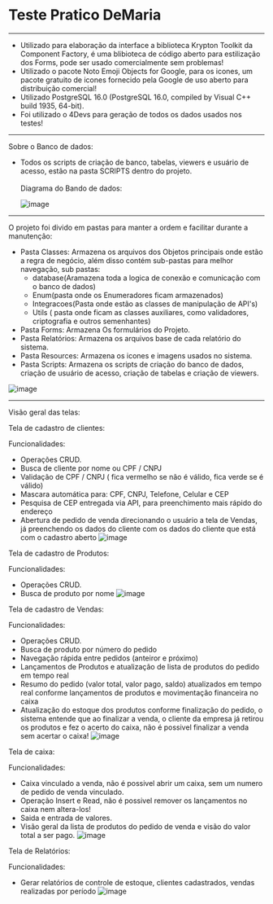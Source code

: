 # Teste Pratico DeMaria
----------------------
* Utilizado para elaboração da interface a biblioteca Krypton Toolkit da Component Factory, é uma blibioteca de código aberto para estilização dos Forms, pode ser usado comercialmente sem problemas! 
* Utilizado o pacote Noto Emoji Objects for Google, para os icones, um pacote gratuito de icones fornecido pela Google de uso aberto para distribuição comercial!
* Utilizado PostgreSQL 16.0 (PostgreSQL 16.0, compiled by Visual C++ build 1935, 64-bit).
* Foi utilizado o 4Devs para geração de todos os dados usados nos testes!
----------------------
Sobre o Banco de dados: 
* Todos os scripts de criação de banco, tabelas, viewers e usuário de acesso, estão na pasta SCRIPTS dentro do projeto.<br>
  <br>Diagrama do Bando de dados:
  
  ![image](https://github.com/FP-Tainan/TestePraticoDeMaria/assets/147334601/43634468-29ca-47ac-9718-ebb577c537a6)
----------------------
O projeto foi divido em pastas para manter a ordem e facilitar durante a manutenção: 
* Pasta Classes:
  Armazena os arquivos dos Objetos principais onde estão a regra de negócio, além disso contém sub-pastas para melhor navegação, sub pastas:
  * database(Aramazena toda a logica de conexão e comunicação com o banco de dados)
  * Enum(pasta onde os Enumeradores ficam armazenados)
  * Integracoes(Pasta onde estão as classes de manipulação de API's)
  * Utils ( pasta onde ficam as classes auxiliares, como validadores, criptografia e outros semenhantes)
* Pasta Forms:
  Armazena Os formulários do Projeto.
* Pasta Relatórios:
  Armazena os arquivos base de cada relatório do sistema.
* Pasta Resources:
  Armazena os icones e imagens usados no sistema.
* Pasta Scripts:
  Armazena os scripts de criação do banco de dados, criação de usuário de acesso, criação de tabelas e criação de viewers.
  
![image](https://github.com/FP-Tainan/TestePraticoDeMaria/assets/147334601/54c0546b-ac16-4060-8e8a-e2e5d1d99101)

----------------------
Visão geral das telas: 

Tela de cadastro de clientes:

Funcionalidades: 
* Operações CRUD.
* Busca de cliente por nome ou CPF / CNPJ
* Validação de CPF / CNPJ ( fica vermelho se não é válido, fica verde se é válido)
* Mascara automática para: CPF, CNPJ, Telefone, Celular e CEP
* Pesquisa de CEP entregada via API, para preenchimento mais rápido do endereço
* Abertura de pedido de venda direcionando o usuário a tela de Vendas, já preenchendo os dados do cliente com os dados do cliente que está com o cadastro aberto
![image](https://github.com/FP-Tainan/TestePraticoDeMaria/assets/147334601/91459b82-9261-48f3-a26c-b10261f93cea)

Tela de cadastro de Produtos:

Funcionalidades: 
* Operações CRUD.
* Busca de produto por nome
![image](https://github.com/FP-Tainan/TestePraticoDeMaria/assets/147334601/f25117ff-8bde-46dc-a0dc-b86bc743787d)

Tela de cadastro de Vendas:

Funcionalidades: 
* Operações CRUD.
* Busca de produto por número do pedido
* Navegação rápida entre pedidos (anteiror e próximo)
* Lançamentos de Produtos e atualização de lista de produtos do pedido em tempo real
* Resumo do pedido (valor total, valor pago, saldo) atualizados em tempo real conforme lançamentos de produtos e movimentação financeira no caixa
* Atualização do estoque dos produtos conforme finalização do pedido, o sistema entende que ao finalizar a venda, o cliente da empresa já retirou os produtos e fez o acerto do caixa, não é possivel finalizar a venda sem acertar o caixa!
![image](https://github.com/FP-Tainan/TestePraticoDeMaria/assets/147334601/10963ba7-7ba8-4049-8482-a86383e5a8cc)

Tela de caixa: 

Funcionalidades: 
* Caixa vinculado a venda, não é possivel abrir um caixa, sem um numero de pedido de venda vinculado.
* Operação Insert e Read, não é possivel remover os lançamentos no caixa nem altera-los!
* Saida e entrada de valores.
* Visão geral da lista de produtos do pedido de venda e visão do valor total a ser pago.
![image](https://github.com/FP-Tainan/TestePraticoDeMaria/assets/147334601/ef1a1e5d-84d4-429a-987b-970d741267ec)

Tela de Relatórios:

Funcionalidades: 
* Gerar relatórios de controle de estoque, clientes cadastrados, vendas realizadas por período 
![image](https://github.com/FP-Tainan/TestePraticoDeMaria/assets/147334601/8e5bef1c-df8d-44ca-a0d6-26f7639da649)

